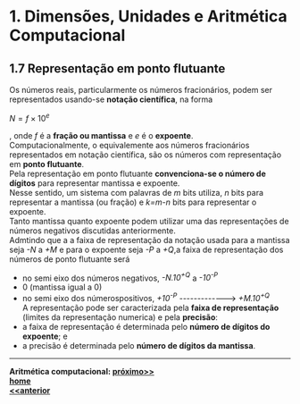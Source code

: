 # 1. Dimensões, Unidades e Aritmética Computacional

## 1.7 Representação em ponto flutuante
Os números reais, particularmente os números fracionários, podem ser representados usando-se **notação científica**, na forma

$N=f\times10^e$

, onde *f* é a **fração ou mantissa** e *e* é o **expoente**.  
Computacionalmente, o equivalemente aos números fracionários representados em notação científica, são os números com representação em **ponto flutuante**.  
Pela representação em ponto flutuante **convenciona-se o número de dígitos** para representar mantissa e expoente.  
Nesse sentido, um sistema com palavras de *m* bits utiliza, *n* bits para representar a mantissa (ou fração) e *k=m-n* bits para representar o expoente.  
Tanto mantissa quanto expoente podem utilizar uma das representações de números negativos discutidas anteriormente.  
Admtindo que a a faixa de representação da notação usada para a mantissa seja *-N* a *+M* e para o expoente seja *-P* a *+Q*,a faixa de representação dos números de ponto flutuante será  
- no semi eixo dos números negativos, *-N.10<sup>+Q</sup>* a *-10<sup>-P</sup>*  
- 0 (mantissa igual a 0)   
- no semi eixo dos númerospositivos, *+10<sup>-P</sup>* -------------> *+M.10<sup>+Q</sup>*  
A representação pode ser caracterizada pela **faixa de representação** (limites da representação numerica) e pela **precisão**: 
- a faixa de representação é determinada pelo **número de dígitos do expoente**; e
- a precisão é determinada pelo **número de dígitos da mantissa**. 

___
**Aritmética computacional: [próximo>>](dimensoesUnidadesAritmeticaComputacional5.md)**    
**[home](https://github.com/claytonjasilva/claytonjasilva.github.io/blob/main/arq_aulas.md)**   
**[<<anterior](dimensoesUnidadesAritmeticaComputacional3.md)**    
